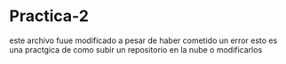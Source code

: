 # Practica-2
este archivo fuue modificado a pesar de haber cometido un error esto es una practgica de como subir un repositorio en la nube o modificarlos 
